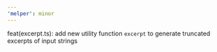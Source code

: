 ```yaml
---
'melper': minor
---
```


feat(excerpt.ts): add new utility function `excerpt` to generate truncated excerpts of input strings
